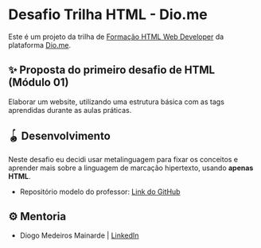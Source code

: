 # Desafio Trilha HTML - Dio.me

Este é um projeto da trilha de [Formação HTML Web Developer](https://web.dio.me/track/formacao-html-web-developer) da plataforma [Dio.me](https://www.dio.me).

## ✨ Proposta do primeiro desafio de HTML (Módulo 01)

Elaborar um website, utilizando uma estrutura básica com as tags aprendidas durante as aulas práticas. 

## 🪀 Desenvolvimento

Neste desafio eu decidi usar metalinguagem para fixar os conceitos e aprender mais sobre a linguagem de marcação hipertexto, usando **apenas HTML**.

- Repositório modelo do professor: [Link do GitHub](https://github.com/digitalinnovationone/trilha-html-modulo-1)

## ⚙ Mentoria

- Diogo Medeiros Mainarde | [LinkedIn](https://www.linkedin.com/in/diogomainardes/)




